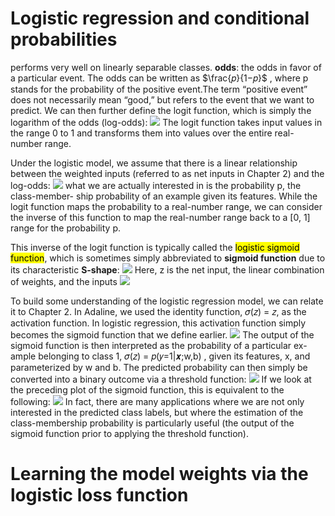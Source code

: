 # Logistic regression and conditional probabilities
performs very well on linearly separable classes.
**odds**: the odds in favor of a particular event. The odds can be written as
$\frac{𝑝}{1−𝑝}$ , where p stands for the probability of the positive event.The term “positive event” does not necessarily mean “good,” but refers to the event that we want to predict.
We can then further define the logit function, which is simply the logarithm of the odds (log-odds):
![](https://i.imgur.com/rJAodaD.png)
The logit function takes input values in the range 0 to 1 and transforms them into values over the entire real-number range.

Under the logistic model, we assume that there is a linear relationship between the weighted inputs (referred to as net inputs in Chapter 2) and the log-odds:
![](https://i.imgur.com/2zav2c1.png)
what we are actually interested in is the probability p, the class-member-
ship probability of an example given its features. While the logit function maps the probability to a real-number range, we can consider the inverse of this function to map the real-number range back to a [0, 1] range for the probability p.

This inverse of the logit function is typically called the <mark>logistic sigmoid function</mark>, which is sometimes simply abbreviated to **sigmoid function** due to its characteristic **S-shape**:
![](https://i.imgur.com/SEWkb94.png)
Here, z is the net input, the linear combination of weights, and the inputs
![](https://i.imgur.com/u9azDjh.png)

To build some understanding of the logistic regression model, we can relate it to Chapter 2. In Adaline, we used the identity function, 𝜎(𝑧) = 𝑧, as the activation function. In logistic regression, this activation function simply becomes the sigmoid function that we define earlier.
![](https://i.imgur.com/QlIuSIO.png)
The output of the sigmoid function is then interpreted as the probability of a particular ex-ample belonging to class 1, 𝜎(𝑧) = 𝑝(𝑦=1|𝒙;w,b) , given its features, x, and parameterized by w and b.
The predicted probability can then simply be converted into a binary outcome via a threshold function:
![](https://i.imgur.com/h5x1lsN.png)
If we look at the preceding plot of the sigmoid function, this is equivalent to the following:
![](https://i.imgur.com/pc5Ktto.png)
In fact, there are many applications where we are not only interested in the predicted class labels, but where the estimation of the class-membership probability is particularly useful (the output of the sigmoid function prior to applying the threshold function).



# Learning the model weights via the logistic loss function
